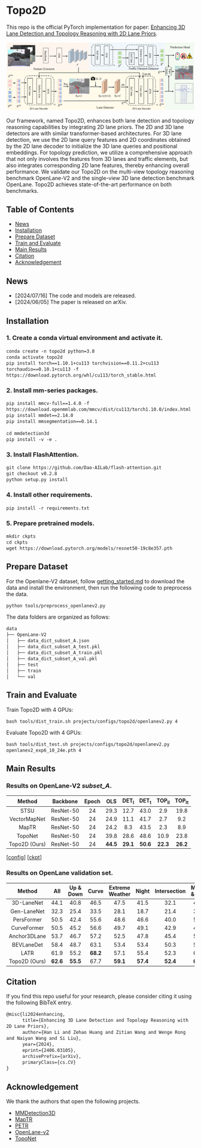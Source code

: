 # Topo2D

This repo is the official PyTorch implementation for paper:
[Enhancing 3D Lane Detection and Topology Reasoning with 2D Lane Priors](https://arxiv.org/abs/2406.03105).

![pipeline](figs/pipeline.png)

Our framework, named Topo2D, enhances both lane detection and topology reasoning capabilities by integrating 2D lane priors. The 2D and 3D lane detectors are with similar transformer-based architectures. For 3D lane detection, we use the 2D lane query features and 2D coordinates obtained by the 2D lane decoder to initialize the 3D lane queries and positional embeddings. For topology prediction, we utilize a comprehensive approach that not only involves the features from 3D lanes and traffic elements, but also integrates corresponding 2D lane features, thereby enhancing overall performance. We validate our Topo2D on the multi-view topology reasoning benchmark OpenLane-V2 and the single-view 3D lane detection benchmark OpenLane. Topo2D achieves state-of-the-art performance on both benchmarks.

## Table of Contents
- [News](#News)
- [Installation](#Installation)
- [Prepare Dataset](#Prepare-Dataset)
- [Train and Evaluate](#Train-and-Evaluate)
- [Main Results](#Main-Results)
- [Citation](#Citation)
- [Acknowledgement](#Acknowledgement)

## News
- [2024/07/16] The code and models are released.
- [2024/06/05] The paper is released on arXiv.

## Installation

### 1. Create a conda virtual environment and activate it.
```shell
conda create -n topo2d python=3.8
conda activate topo2d
pip install torch==1.10.1+cu113 torchvision==0.11.2+cu113 torchaudio==0.10.1+cu113 -f https://download.pytorch.org/whl/cu113/torch_stable.html
```

### 2. Install mm-series packages.
```shell
pip install mmcv-full==1.4.0 -f https://download.openmmlab.com/mmcv/dist/cu113/torch1.10.0/index.html
pip install mmdet==2.14.0
pip install mmsegmentation==0.14.1

cd mmdetection3d
pip install -v -e .
```

### 3. Install FlashAttention.
```shell
git clone https://github.com/Dao-AILab/flash-attention.git
git checkout v0.2.8
python setup.py install
```

### 4. Install other requirements.
```shell
pip install -r requirements.txt
```

### 5. Prepare pretrained models.
```shell
mkdir ckpts
cd ckpts 
wget https://download.pytorch.org/models/resnet50-19c8e357.pth
```

## Prepare Dataset

For the Openlane-V2 dataset, follow [getting_started.md](https://github.com/OpenDriveLab/OpenLane-V2/blob/master/docs/getting_started.md) to download the data and install the environment, then run the following code to preprocess the data.

```shell
python tools/preprocess_openlanev2.py
```

The data folders are organized as follows:
```
data
├── OpenLane-V2
│   ├── data_dict_subset_A.json
│   ├── data_dict_subset_A_test.pkl
│   ├── data_dict_subset_A_train.pkl
│   ├── data_dict_subset_A_val.pkl
│   ├── test
│   ├── train
│   └── val
```

## Train and Evaluate

Train Topo2D with 4 GPUs:
```shell
bash tools/dist_train.sh projects/configs/topo2d/openlanev2.py 4
```

Evaluate Topo2D with 4 GPUs:
```shell
bash tools/dist_test.sh projects/configs/topo2d/openlanev2.py openlanev2_exp6_10_24e.pth 4
```

## Main Results

### Results on OpenLane-V2 *subset_A*.

|    Method     | Backbone  | Epoch |   OLS    | DET<sub>l</sub> | DET<sub>t</sub> | TOP<sub>ll</sub> | TOP<sub>lt</sub> |
| :-----------: | :-------: | :---: | :------: | :-------------: | :-------------: | :--------------: | :--------------: |
|     STSU      | ResNet-50 |  24   |   29.3   |      12.7       |      43.0       |       2.9        |       19.8       |
| VectorMapNet  | ResNet-50 |  24   |   24.9   |      11.1       |      41.7       |       2.7        |       9.2        |
|     MapTR     | ResNet-50 |  24   |   24.2   |       8.3       |      43.5       |       2.3        |       8.9        |
|    TopoNet    | ResNet-50 |  24   |   39.8   |      28.6       |      48.6       |       10.9       |       23.8       |
| Topo2D (Ours) | ResNet-50 |  24   | **44.5** |    **29.1**     |    **50.6**     |     **22.3**     |     **26.2**     |

[[config](projects/configs/topo2d/openlanev2.py)]
[[ckpt](https://drive.google.com/file/d/1kYTIlBiMMGs6zNM25XDXGHZ616IcXkw-/view?usp=drive_link)]

### Results on OpenLane validation set.

|    Method     |   All    | Up &<br>Down |   Curve   | Extreme<br>Weather |   Night   | Intersection | Merge<br>& Split |
| :-----------: | :------: | :----------: | :-------: | :----------------: | :-------: | :----------: | :--------------: |
|  3D-LaneNet   |   44.1   |     40.8     |   46.5    |        47.5        |   41.5    |     32.1     |       41.7       |
|  Gen-LaneNet  |   32.3   |     25.4     |   33.5    |        28.1        |   18.7    |     21.4     |       31.0       |
|  PersFormer   |   50.5   |     42.4     |   55.6    |        48.6        |   46.6    |     40.0     |       50.7       | 
|  CurveFormer  |   50.5   |     45.2     |   56.6    |        49.7        |   49.1    |     42.9     |       45.4       | 
| Anchor3DLane  |   53.7   |     46.7     |   57.2    |        52.5        |   47.8    |     45.4     |       51.2       |
|  BEVLaneDet   |   58.4   |     48.7     |   63.1    |        53.4        |   53.4    |     50.3     |       53.7       |
|     LATR      |   61.9   |     55.2     | **68.2**  |        57.1        |   55.4    |     52.3     |       61.5       |
| Topo2D (Ours) | **62.6** |   **55.5**   |   67.7    |      **59.1**      | **57.4**  |   **52.4**   |     **62.5**     |

## Citation
If you find this repo useful for your research, please consider citing it using the following BibTeX entry.

```
@misc{li2024enhancing,
      title={Enhancing 3D Lane Detection and Topology Reasoning with 2D Lane Priors}, 
      author={Han Li and Zehao Huang and Zitian Wang and Wenge Rong and Naiyan Wang and Si Liu},
      year={2024},
      eprint={2406.03105},
      archivePrefix={arXiv},
      primaryClass={cs.CV}
}
```

## Acknowledgement
We thank the authors that open the following projects.
- [MMDetection3D](https://github.com/open-mmlab/mmdetection3d)
- [MapTR](https://github.com/hustvl/MapTR)
- [PETR](https://github.com/megvii-research/PETR)
- [OpenLane-v2](https://github.com/OpenDriveLab/OpenLane-V2)
- [TopoNet](https://github.com/OpenDriveLab/TopoNet)

